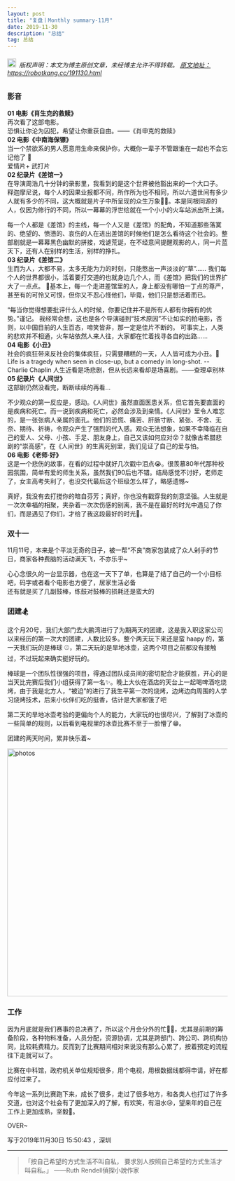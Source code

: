 ```yaml
---
layout: post
title: "复盘丨Monthly summary-11月"
date: 2019-11-30 
description: "总结"
tag: 总结
---   
```


<h6><img src="https://robotkang-1257995526.cos.ap-chengdu.myqcloud.com/icon/copyright.png" alt="copyright" style="display:inline;margin-bottom: -5px;" width="20" height="20"> 版权声明：本文为博主原创文章，未经博主允许不得转载。
<a target="_blank" href="https://robotkang.cc/191130.html">原文地址：https://robotkang.cc/191130.html</a>
</h6>           

### 影音   
**01 电影《肖生克的救赎》**             
再次看了这部电影。             
恐惧让你沦为囚犯，希望让你重获自由。——《肖申克的救赎》               
 **02 电影《中南海保镖》**      
当一个禁欲系的男人愿意用生命来保护你，大概你一辈子不管跟谁在一起也不会忘记他了 💝            
爱情片+ 武打片             
**02 纪录片《差馆一》**                 
在导演周浩几十分钟的录影里，我看到的是这个世界被他豁出来的一个大口子。           
释迦摩尼说，每个人的因果业报都不同，所作所为也不相同，所以六道世间有多少人就有多少的不同，这大概就是片子中所呈现的众生万象🧛‍♂️。本是同根同源的人，仅因为修行的不同，所以一幕幕的浮世绘就在一个小小的火车站派出所上演。           

每一个人都是《差馆》的主线，每一个人又是《差馆》的配角，不知道那些落寞的、绝望的、愤懑的、哀伤的人在进出差馆的时候他们是怎么看待这个社会的。整部剧就是一幕幕黑色幽默的拼接，戏谑荒诞，在不经意间提醒观影的人，同一片蓝天下，还有人在别样的生活，别样的挣扎。              
**03 纪录片《差馆二》**          
生而为人，大都不易，太多无能为力的时刻，只能憋出一声淡淡的“草”......           我们每个人的世界都很小，活着要打交道的也就身边几个人，而《差馆》把我们的世界扩大了一点点。 🤒基本上，每一个走进差馆里的人，身上都没有哪怕一丁点的尊严，甚至有的可怜又可恨，但你又不忍心怪他们，毕竟，他们只是想活着而已。      

 “每当你觉得想要批评什么人的时候，你要记住并不是所有人都有你拥有的优势。”谨记。 我经常会想，这也是各个导演碰到“技术原因”不让如实的拍电影，否则，以中国目前的人生百态，啼笑皆非，那一定是佳片不断的。 可事实上，人类的悲欢并不相通，火车站依然人来人往，大家都在忙着找寻各自的出路......         
**04 电影《小丑》**              
社会的疯狂带来反社会的集体疯狂，只需要糟糕的一天，人人皆可成为小丑。👦            
Life is a tragedy when seen in close-up, but a comedy in long-shot. -- Charlie Chaplin                    人生近看是场悲剧，但从长远来看却是场喜剧。——查理卓别林              
**05 纪录片《人间世》**            
这部剧仍然没看完，断断续续的再看...            

不少观众的第一反应是，感动。《人间世》虽然直面医患关系，但它首先要直面的是疾病和死亡。而一说到疾病和死亡，必然会涉及到亲情。《人间世》里令人难忘的，是一张张病人亲属的面孔。他们的恐慌、痛苦、肝肠寸断、紧张、不舍、无奈、期待、祈祷，令观众产生了强烈的代入感。观众无法想象，如果不幸降临在自己的爱人、父母、小孩、手足、朋友身上，自己又该如何应对😵？就像古希腊悲剧的“崇高感”，在《人间世》的生离死别里，我们见证了自己的爱与怕。                              
**06 电影《老师·好》**              
这是一个悲伤的故事，在看的过程中就好几次戳中泪点😭。很羡慕80年代那种校园氛围，简单有爱的师生关系，虽然我们90后也不错。结局感觉不讨好，老师走了，女主高考失利了，也没交代最后这个班级怎么样了，略感遗憾~        

真好，我没有去打搅你的暗自芬芳；真好，你也没有戳穿我的刻意坚强。人生就是一次次幸福的相聚，夹杂着一次次伤感的别离，我不是在最好的时光中遇见了你们，而是遇见了你们，才给了我这段最好的时光💌。               

### 双十一        

11月11号，本来是个平淡无奇的日子，被一帮“不良”商家包装成了众人剁手的节日，商家各种费脑的活动满天飞，不亦乐乎~        

心心念很久的一台显示器，也在这一天下了单，也算是了结了自己的一个小目标吧，码字或者看个电影也方便了，居家生活必备       
还有就是买了几副鼓棒，练鼓对鼓棒的损耗还是蛮大的             

### 团建🏂              

这个月20号，我们大部门去大鹏湾进行了为期两天的团建，这是我入职这家公司以来经历的第一次大的团建，人数比较多。整个两天玩下来还是蛮 haapy 的，第一天我们玩的是棒球 ⚾，第二天玩的是旱地冰壶，这两个项目之前都没有接触过，不过玩起来确实挺好玩的。          

棒球是一个团队性很强的项目，得通过团队成员间的密切配合才能获胜，开心的是当天比完赛后我们小组获得了第一名✨。晚上大伙在酒店的天台上一起喝啤酒吃烧烤，由于我是北方人，“被迫”的进行了我生平第一次的烧烤，边烤边向周围的人学习烧烤技术，后来小伙伴们吃的挺香，估计是大家都饿了吧        

第二天的旱地冰壶考验的更偏向个人的能力，大家玩的也很尽兴，了解到了冰壶的一些简单的规则，以后看到电视里的冰壶比赛不至于一脸懵了😁。       

团建的两天时间，累并快乐着~   
 
<img src="https://robotkang-1257995526.cos.ap-chengdu.myqcloud.com/image/%E5%A4%8D%E7%9B%98%E4%B8%A8Monthly%20summary-11%E6%9C%88.jpg" width="850" height="565" alt="photos"/>   

### 工作           

因为月底就是我们赛事的总决赛了，所以这个月会分外的忙🤹‍♂️，尤其是前期的筹备阶段，各种物料准备，人员分配，资源协调，尤其是跨部门、跨公司、跨机构协同，比较耗费精力。反而到了比赛期间相对来说没有那么心累了，按着预定的流程往下走就可以了。            

比赛在中科馆，政府机关单位规矩很多，用个电视，用根数据线都得申请，好在都应付过来了。         

今年这一系列比赛跑下来，成长了很多，走过了很多地方，和各类人也打过了许多交道，也对这个社会有了更加深入的了解，有欢笑，有泪水😢，望来年的自己在工作上更加成熟，坚毅💪。         

OVER~        

写于2019年11月30日 15:50:43 ，深圳        


----------
>  「按自己希望的方式生活不叫自私， 要求別人按照自己希望的方式生活才 叫自私。」
——Ruth Rendell偵探小說作家  










